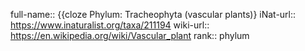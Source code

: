 full-name:: {{cloze Phylum: Tracheophyta (vascular plants)}
iNat-url:: https://www.inaturalist.org/taxa/211194
wiki-url:: https://en.wikipedia.org/wiki/Vascular_plant
rank:: phylum